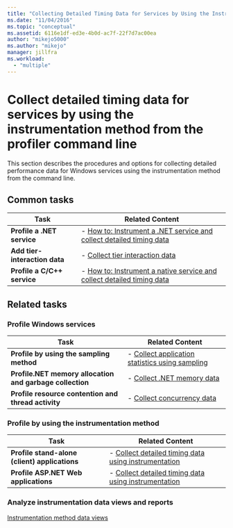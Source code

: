 ```yaml
---
title: "Collecting Detailed Timing Data for Services by Using the Instrumentation Method from the Profiler Command Line | Microsoft Docs"
ms.date: "11/04/2016"
ms.topic: "conceptual"
ms.assetid: 6116e1df-ed3e-4b0d-ac7f-22f7d7ac00ea
author: "mikejo5000"
ms.author: "mikejo"
manager: jillfra
ms.workload:
  - "multiple"
---
```

# Collect detailed timing data for services by using the instrumentation method from the profiler command line
This section describes the procedures and options for collecting detailed performance data for Windows services using the instrumentation method from the command line.

## Common tasks

|Task|Related Content|
|----------|---------------------|
|**Profile a .NET service**|-   [How to: Instrument a .NET service and collect detailed timing data](../profiling/how-to-instrument-a-dotnet-service-and-collect-detailed-timing-data-by-using-the-profiler-command-line.md)|
|**Add tier-interaction data**|-   [Collect tier interaction data](../profiling/adding-tier-interaction-data-from-the-command-line.md)|
|**Profile a C/C++ service**|-   [How to: Instrument a native service and collect detailed timing data](../profiling/how-to-instrument-a-native-service-and-collect-detailed-timing-data-by-using-the-profiler-command-line.md)|

## Related tasks

### Profile Windows services

|Task|Related Content|
|----------|---------------------|
|**Profile by using the sampling method**|-   [Collect application statistics using sampling](../profiling/collecting-application-statistics-for-services-by-using-the-profiler-sampling-method.md)|
|**Profile.NET memory allocation and garbage collection**|-   [Collect .NET memory data](../profiling/collecting-memory-data-from-dotnet-framework-services-by-using-the-profiler-command-line.md)|
|**Profile resource contention and thread activity**|-   [Collect concurrency data](../profiling/collecting-concurrency-data-for-a-service-by-using-the-profiler-command-line.md)|

### Profile by using the instrumentation method

|Task|Related Content|
|----------|---------------------|
|**Profile stand-alone (client) applications**|-   [Collect detailed timing data using instrumentation](../profiling/collecting-detailed-timing-data-for-a-stand-alone-application.md)|
|**Profile ASP.NET Web applications**|-   [Collect detailed timing data using instrumentation](../profiling/collecting-detailed-timing-data-aspnet-profiler-instrumentation-method.md)|

### Analyze instrumentation data views and reports
 [Instrumentation method data views](../profiling/instrumentation-method-data-views.md)
